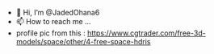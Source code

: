 - 👋 Hi, I’m @JadedOhana6
- 📫 How to reach me ...
- profile pic from this : https://www.cgtrader.com/free-3d-models/space/other/4-free-space-hdris

<!---
JadedOhana6/JadedOhana6 is a ✨ special ✨ repository because its `README.md` (this file) appears on your GitHub profile.
You can click the Preview link to take a look at your changes.
--->
